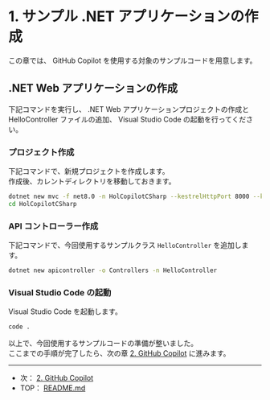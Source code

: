 # 1. サンプル .NET アプリケーションの作成

この章では、 GitHub Copilot を使用する対象のサンプルコードを用意します。

## .NET Web アプリケーションの作成

下記コマンドを実行し、 .NET Web アプリケーションプロジェクトの作成と HelloController ファイルの追加、 Visual Studio Code の起動を行ってください。

### プロジェクト作成

下記コマンドで、新規プロジェクトを作成します。  
作成後、カレントディレクトリを移動しておきます。

```bash
dotnet new mvc -f net8.0 -n HolCopilotCSharp --kestrelHttpPort 8000 --kestrelHttpsPort 8001
cd HolCopilotCSharp
```

### API コントローラー作成

下記コマンドで、今回使用するサンプルクラス `HelloController` を追加します。

```bash
dotnet new apicontroller -o Controllers -n HelloController
```

### Visual Studio Code の起動

Visual Studio Code を起動します。

```bash
code .
```

以上で、今回使用するサンプルコードの準備が整いました。  
ここまでの手順が完了したら、次の章 [2. GitHub Copilot](./2-github-copilot.md) に進みます。

---

- 次： [2. GitHub Copilot](./2-github-copilot.md)
- TOP： [README.md](./../README.md)
